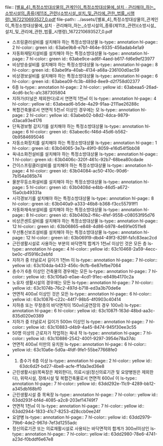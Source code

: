 file:: [[별표_4]_특정소방대상물의_관계인이_특정소방대상물에_설치ㆍ관리해야_하는_소방시설의_종류(제11조_관련)(소방시설_설치_및_관리에_관한_법률_시행령)_1672210693527_0.pdf](../assets/[별표_4]_특정소방대상물의_관계인이_특정소방대상물에_설치ㆍ관리해야_하는_소방시설의_종류(제11조_관련)(소방시설_설치_및_관리에_관한_법률_시행령)_1672210693527_0.pdf)
file-path:: ../assets/[별표_4]_특정소방대상물의_관계인이_특정소방대상물에_설치ㆍ관리해야_하는_소방시설의_종류(제11조_관련)(소방시설_설치_및_관리에_관한_법률_시행령)_1672210693527_0.pdf

- 스프링클러설비를 설치해야 하는 특정소방대상물
  ls-type:: annotation
  hl-page:: 2
  hl-color:: green
  id:: 63abe9b8-e7b1-464e-9335-456adab4e1a9
- 자동화재탐지설비를 설치해야 하는 특정소방대상물
  ls-type:: annotation
  hl-page:: 7
  hl-color:: green
  id:: 63abe9ce-ad6f-4aed-b617-fd6e9ef23977
- 비상방송설비를 설치해야 하는 특정소방대상물
  ls-type:: annotation
  hl-page:: 8
  hl-color:: green
  id:: 63abe9fa-40ab-4134-a68a-236100d0ac59
- 비상경보설비를 설치해야 하는 특정소방대상물
  ls-type:: annotation
  hl-page:: 6
  hl-color:: green
  id:: 63abea09-fc3b-489d-8ee9-d2f758d02377
- 6층
  ls-type:: annotation
  hl-page:: 2
  hl-color:: yellow
  id:: 63abeaa5-26ad-4cd6-bc1c-a1c387305804
- 지하가(터널은 제외한다)로서 연면적 1천㎡ 이
  ls-type:: annotation
  hl-page:: 4
  hl-color:: yellow
  id:: 63abead6-b5de-4a29-91aa-2111ae26288c
- 복합건축물로서 연면적 5천㎡ 이상인 경우에는 모
  ls-type:: annotation
  hl-page:: 2
  hl-color:: yellow
  id:: 63abeb02-b8d2-4dca-9879-d3aca93e4176
- 단독경보형 감지기를 설치해야 하는 특정소방대상물
  ls-type:: annotation
  hl-page:: 6
  hl-color:: green
  id:: 63abec6c-f46d-45d6-b562-0b9584695046
- 자동소화장치를 설치해야 하는 특정소방대상물
  ls-type:: annotation
  hl-page:: 1
  hl-color:: green
  id:: 63b04065-3e7a-49f0-8059-e16d54f5bb08
- 옥내소화전설비를 설치해야 하는 특정소방대상물
  ls-type:: annotation
  hl-page:: 1
  hl-color:: green
  id:: 63b0406c-320f-461c-92b7-68bea80cdade
- 간이스프링클러설비를 설치해야 하는 특정소방대상물
  ls-type:: annotation
  hl-page:: 4
  hl-color:: green
  id:: 63b04084-ac50-410c-90d6-7b154a085b74
- 물분무등소화설비를 설치해야 하는 특정소방대상물
  ls-type:: annotation
  hl-page:: 5
  hl-color:: green
  id:: 63b0408d-e4bb-46d5-a672-15a0cb49331a
- 시각경보기를 설치해야 하는 특정소방대상물
  ls-type:: annotation
  hl-page:: 8
  hl-color:: green
  id:: 63b040a9-a333-46b8-b368-f3cc55791ff1
- 자동화재속보설비를 설치해야 하는 특정소방대상물
  ls-type:: annotation
  hl-page:: 8
  hl-color:: green
  id:: 63b040b2-ff4c-4fef-9558-c08053f95d76
- 비상콘센트설비를 설치해야 하는 특정소방대상물
  ls-type:: annotation
  hl-page:: 12
  hl-color:: green
  id:: 63b06865-e848-4d86-b978-4e691e0511e8
- 무선통신보조설비를 설치해야 하는 특정소방대상물
  ls-type:: annotation
  hl-page:: 12
  hl-color:: green
  id:: 63b06919-dbd4-49f3-826f-fa1c83eac2cd
- 근린생활시설로 사용하는 부분의 바닥면적 합계가 1천㎡ 이상인 것은 모든 층
  ls-type:: annotation
  hl-page:: 4
  hl-color:: yellow
  id:: 63c10468-2a59-4ecc-be0c-d15916c2ebfd
- 지하가 중 터널로서 길이가 1천m 이
  ls-type:: annotation
  hl-page:: 7
  hl-color:: yellow
  id:: 63c104da-b433-456c-9cfb-6e87efbe7064
- 층수가 6층 이상인 건축물의 경우에는 모든 
  ls-type:: annotation
  hl-page:: 7
  hl-color:: yellow
  id:: 63c106a0-e0ae-4cd1-91ec-e849b4170c2a
- 노유자 생활시설의 경우에는 모든 
  ls-type:: annotation
  hl-page:: 7
  hl-color:: yellow
  id:: 63c1074b-76c2-497d-b718-ed3a3b70de6e
- 연면적 400㎡ 이상인 것은 모든 
  ls-type:: annotation
  hl-page:: 6
  hl-color:: yellow
  id:: 63c10876-c22c-44f7-98b5-4f0903c40414
- 지하층 또는 무창층의 바닥면적이 150㎡(공연장의 경우 100㎡) 
  ls-type:: annotation
  hl-page:: 6
  hl-color:: yellow
  id:: 63c1087f-163d-48bd-aa3c-835d020e0389
- 지하가 중 터널로서 길이가 500m 이상인
  ls-type:: annotation
  hl-page:: 7
  hl-color:: yellow
  id:: 63c10883-d4b9-4a45-8474-945f30ee3c55
- 50명 이상의 근로자가 작업하는 옥내 작
  ls-type:: annotation
  hl-page:: 7
  hl-color:: yellow
  id:: 63c10886-2542-4001-9297-3954e78a37dc
- 연면적 400㎡ 미만의 유치원
  ls-type:: annotation
  hl-page:: 6
  hl-color:: yellow
  id:: 63c10a6e-5d0a-4fdf-9fe1-55be77668fe0
- 1) 층수가 6층 이상
  ls-type:: annotation
  hl-page:: 2
  hl-color:: yellow
  id:: 63dc6d2f-bd27-4be8-acfe-ff1da3ed36e8
- 근린생활시설(목욕장은 제외한다), 의료시설(정신의료기관 및 요양병원은 제외한다), 위락시설, 장례시설 및 복합건축물로서 연면적 600㎡ 이
  ls-type:: annotation
  hl-page:: 7
  hl-color:: yellow
  id:: 63dd292e-11c9-4289-bb12-a345db168bf0
- 근린생활시설 중 목욕장
  ls-type:: annotation
  hl-page:: 7
  hl-color:: yellow
  id:: 63dd293f-bf4d-4085-a2c8-203ef14749f7
- 연면적 1천㎡ 이
  ls-type:: annotation
  hl-page:: 7
  hl-color:: yellow
  id:: 63dd2944-1833-41c7-8253-d28ccb0ee24f
- 요양병
  ls-type:: annotation
  hl-page:: 7
  hl-color:: yellow
  id:: 63dd2979-79b6-4de2-967d-7ef3d1255adc
- 정신의료기관 또는 의료재활시설로 사용되는 바닥면적의 합계가 300㎡이상인 
  ls-type:: annotation
  hl-page:: 7
  hl-color:: yellow
  id:: 63dd2980-78e6-4741-a23d-f0bddf6e67e8